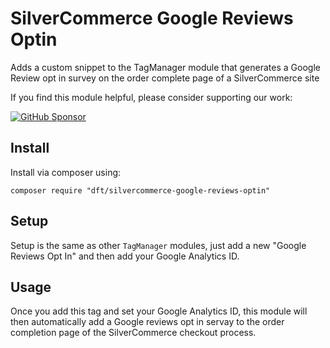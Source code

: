 # SilverCommerce Google Reviews Optin

Adds a custom snippet to the TagManager module that generates a Google Review opt in survey on the order complete page of a SilverCommerce site

If you find this module helpful, please consider supporting our work:

[![GitHub Sponsor](https://img.shields.io/github/sponsors/Dean-Forest-Tech?label=Sponsor&logo=GitHub)](https://github.com/sponsors/Dean-Forest-Tech)

## Install

Install via composer using:

    composer require "dft/silvercommerce-google-reviews-optin"

## Setup

Setup is the same as other `TagManager` modules, just add a new "Google Reviews Opt In" and then add your Google Analytics ID.

## Usage

Once you add this tag and set your Google Analytics ID, this module will then automatically add a Google reviews opt in servay to the order completion page of the SilverCommerce checkout process.